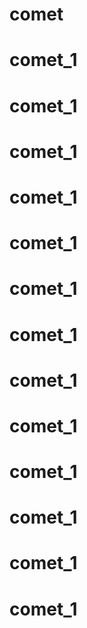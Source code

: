 # comet
# comet_1
# comet_1
# comet_1
# comet_1
# comet_1
# comet_1
# comet_1
# comet_1
# comet_1
# comet_1
# comet_1
# comet_1
# comet_1
